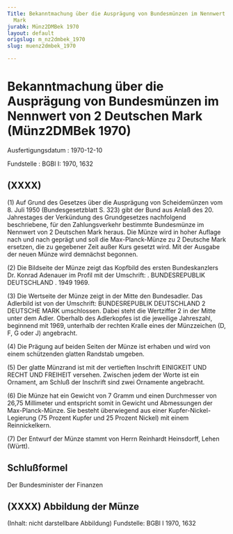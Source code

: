 ```yaml
---
Title: Bekanntmachung über die Ausprägung von Bundesmünzen im Nennwert von 2 Deutschen
  Mark
jurabk: Münz2DMBek 1970
layout: default
origslug: m_nz2dmbek_1970
slug: muenz2dmbek_1970

---
```


# Bekanntmachung über die Ausprägung von Bundesmünzen im Nennwert von 2 Deutschen Mark (Münz2DMBek 1970)

Ausfertigungsdatum
:   1970-12-10

Fundstelle
:   BGBl I: 1970, 1632



## (XXXX)

(1) Auf Grund des Gesetzes über die Ausprägung von Scheidemünzen vom 8. Juli 1950 (Bundesgesetzblatt S. 323) gibt der Bund aus Anlaß des 20. Jahrestages der Verkündung des Grundgesetzes nachfolgend beschriebene, für den Zahlungsverkehr bestimmte Bundesmünze im Nennwert von 2 Deutschen Mark heraus. Die Münze wird in hoher Auflage nach und nach geprägt und soll die Max-Planck-Münze zu 2 Deutsche Mark ersetzen, die zu gegebener Zeit außer Kurs gesetzt wird. Mit der Ausgabe der neuen Münze wird demnächst begonnen.

(2) Die Bildseite der Münze zeigt das Kopfbild des ersten Bundeskanzlers Dr. Konrad Adenauer im Profil mit der Umschrift: . BUNDESREPUBLIK DEUTSCHLAND . 1949 1969.

(3) Die Wertseite der Münze zeigt in der Mitte den Bundesadler. Das Adlerbild ist von der Umschrift: BUNDESREPUBLIK DEUTSCHLAND 2 DEUTSCHE MARK umschlossen. Dabei steht die Wertziffer 2 in der Mitte unter dem Adler. Oberhalb des Adlerkopfes ist die jeweilige Jahreszahl, beginnend mit 1969, unterhalb der rechten Kralle eines der Münzzeichen (D, F, G oder J) angebracht.

(4) Die Prägung auf beiden Seiten der Münze ist erhaben und wird von einem schützenden glatten Randstab umgeben.

(5) Der glatte Münzrand ist mit der vertieften Inschrift EINIGKEIT UND RECHT UND FREIHEIT versehen. Zwischen jedem der Worte ist ein Ornament, am Schluß der Inschrift sind zwei Ornamente angebracht.

(6) Die Münze hat ein Gewicht von 7 Gramm und einen Durchmesser von 26,75 Millimeter und entspricht somit in Gewicht und Abmessungen der Max-Planck-Münze. Sie besteht überwiegend aus einer Kupfer-Nickel-Legierung (75 Prozent Kupfer und 25 Prozent Nickel) mit einem Reinnickelkern.

(7) Der Entwurf der Münze stammt von Herrn Reinhardt Heinsdorff, Lehen (Württ).


## Schlußformel

Der Bundesminister der Finanzen


## (XXXX) Abbildung der Münze

(Inhalt: nicht darstellbare Abbildung)
Fundstelle: BGBl I 1970, 1632

